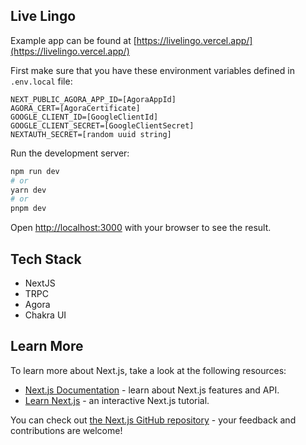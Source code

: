 ## Live Lingo

Example app can be found at [https://livelingo.vercel.app/](https://livelingo.vercel.app/)

First make sure that you have these environment variables defined in `.env.local` file:

```
NEXT_PUBLIC_AGORA_APP_ID=[AgoraAppId]
AGORA_CERT=[AgoraCertificate]
GOOGLE_CLIENT_ID=[GoogleClientId]
GOOGLE_CLIENT_SECRET=[GoogleClientSecret]
NEXTAUTH_SECRET=[random uuid string]
```

Run the development server:

```bash
npm run dev
# or
yarn dev
# or
pnpm dev
```

Open [http://localhost:3000](http://localhost:3000) with your browser to see the result.

## Tech Stack

- NextJS
- TRPC
- Agora
- Chakra UI

## Learn More

To learn more about Next.js, take a look at the following resources:

- [Next.js Documentation](https://nextjs.org/docs) - learn about Next.js features and API.
- [Learn Next.js](https://nextjs.org/learn) - an interactive Next.js tutorial.

You can check out [the Next.js GitHub repository](https://github.com/vercel/next.js/) - your feedback and contributions are welcome!
